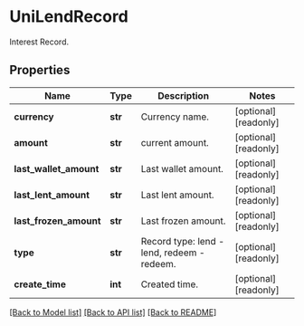 # UniLendRecord

Interest Record.
## Properties
Name | Type | Description | Notes
------------ | ------------- | ------------- | -------------
**currency** | **str** | Currency name. | [optional] [readonly] 
**amount** | **str** | current amount. | [optional] [readonly] 
**last_wallet_amount** | **str** | Last wallet amount. | [optional] [readonly] 
**last_lent_amount** | **str** | Last lent amount. | [optional] [readonly] 
**last_frozen_amount** | **str** | Last frozen amount. | [optional] [readonly] 
**type** | **str** | Record type: lend - lend, redeem - redeem. | [optional] [readonly] 
**create_time** | **int** | Created time. | [optional] [readonly] 

[[Back to Model list]](../README.md#documentation-for-models) [[Back to API list]](../README.md#documentation-for-api-endpoints) [[Back to README]](../README.md)


